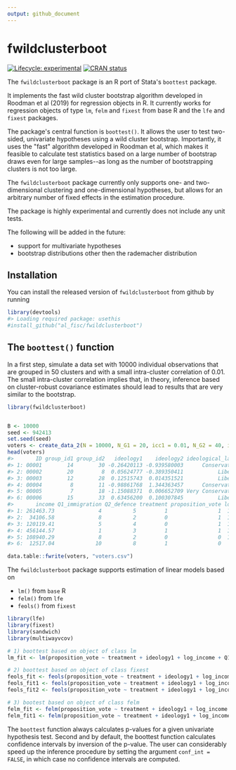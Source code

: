 ```yaml
---
output: github_document
---
```


<!-- README.md is generated from README.Rmd. Please edit that file -->



# fwildclusterboot

<!-- badges: start -->
[![Lifecycle: experimental](https://img.shields.io/badge/lifecycle-experimental-orange.svg)](https://www.tidyverse.org/lifecycle/#experimental)
[![CRAN status](https://www.r-pkg.org/badges/version/fwildclusterboot)](https://CRAN.R-project.org/package=fwildclusterboot)
<!-- badges: end -->

The `fwildclusterboot` package is an R port of Stata's `boottest` package. 

It implements the fast wild cluster bootstrap algorithm developed in Roodman et al (2019) for regression objects in R. It currently works for regression objects of type `lm`, `felm` and `fixest` from base R and the `lfe` and `fixest` packages. 

The package's central function is `boottest()`. It allows the user to test two-sided, univariate hypotheses using a wild cluster bootstrap. Importantly, it uses the "fast" algorithm developed in Roodman et al, which makes it feasible to calculate test statistics based on a large number of bootstrap draws even for large samples--as long as the number of bootstrapping clusters is not too large.

The `fwildclusterboot` package currently only supports one- and two-dimensional clustering and one-dimensional hypotheses, but allows for an arbitrary number of fixed effects in the estimation procedure.  

The package is highly experimental and currently does not include any unit tests.

The following will be added in the future: 
- support for multivariate hypotheses 
- bootstrap distributions other then the rademacher distribution

## Installation

You can install the released version of `fwildclusterboot` from github by running 


```r
library(devtools)
#> Loading required package: usethis
#install_github("al_fisc/fwildclusterboot")
```






## The `boottest()` function 

In a first step, simulate a data set with 10000 individual observations that are grouped in 50 clusters and with a small intra-cluster correlation of 0.01. The small intra-cluster correlation implies that, in theory, inference based on cluster-robust covariance estimates should lead to results that are very similar to the bootstrap. 


```r
library(fwildclusterboot)


B <- 10000
seed <- 942413
set.seed(seed)
voters <- create_data_2(N = 10000, N_G1 = 20, icc1 = 0.01, N_G2 = 40, icc2 = 0.01, numb_fe1 = 10, numb_fe2 = 10, seed = seed)
head(voters)
#>       ID group_id1 group_id2   ideology1    ideology2 ideological_label
#> 1: 00001        14        30 -0.26420113 -0.939580003      Conservative
#> 2: 00002        20         8  0.05624777 -0.389350411           Liberal
#> 3: 00003        12        28  0.12515743  0.014351521           Liberal
#> 4: 00004         8        11 -0.98861768  1.344363457      Conservative
#> 5: 00005         7        18 -1.15088371  0.006652709 Very Conservative
#> 6: 00006        15        33  0.63456200  0.100307845           Liberal
#>       income Q1_immigration Q2_defence treatment proposition_vote log_income
#> 1: 261463.73              4          5         1                1  12.474051
#> 2:  34106.58              8          2         0                1  10.437245
#> 3: 120119.41              5          4         0                1  11.696242
#> 4: 456144.57              1          3         1                1  13.030565
#> 5: 108940.29              8          2         0                0  11.598555
#> 6:  12517.04             10          8         1                0   9.434846

data.table::fwrite(voters, "voters.csv")
```

The `fwildclusterboot` package supports estimation of linear models based on 
- `lm()` from `base` R
- `felm()` from `lfe`
- `feols()` from `fixest`


```r
library(lfe)
library(fixest)
library(sandwich)
library(multiwayvcov)

# 1) boottest based on object of class lm
lm_fit <- lm(proposition_vote ~ treatment + ideology1 + log_income + Q1_immigration , weights = NULL, data = voters)

# 2) boottest based on object of class fixest
feols_fit <- feols(proposition_vote ~ treatment + ideology1 + log_income , fixef = c("Q1_immigration"), weights = NULL, data = voters)
feols_fit1 <- feols(proposition_vote ~ treatment + ideology1 + log_income + Q1_immigration, weights = NULL, data = voters)
feols_fit2 <- feols(proposition_vote ~ treatment + ideology1 + log_income | Q1_immigration, weights = NULL, data = voters)

# 3) bootest based on object of class felm
felm_fit <- felm(proposition_vote ~ treatment + ideology1 + log_income | Q1_immigration | 0 |  group_id1, weights = NULL, data = voters)
felm_fit1 <- felm(proposition_vote ~ treatment + ideology1 + log_income + Q1_immigration, weights = NULL, data = voters)
```

The `boottest` function always calculates p-values for a given univariate hypothesis test.
Second and by default, the boottest function calculates confidence intervals by inversion of the p-value. The user can considerably speed up the inference procedure by setting the argument `conf_int = FALSE`, in which case no confidence intervals are computed.

















